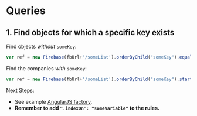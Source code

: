 # Queries

## 1. Find objects for which a specific key exists

Find objects _without_ `someKey`: 

```js
var ref = new Firebase(fbUrl+'/someList').orderByChild("someKey").equalTo(null);
```

Find the companies _with_ `someKey`: 

```js
var ref = new Firebase(fbUrl+'/someList').orderByChild("someKey").startAt(!null);
```

Next Steps:

* See example [AngularJS factory](./src/keyExistsFactory.js).
* __Remember to add `".indexOn": "someVariable"` to the rules.__